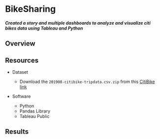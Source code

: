 # BikeSharing
#### *Created a story and multiple dashboards to analyze and visualize citi bikes data using Tableau and Python*

## Overview

## Resources
- Dataset
  - Download the `201908-citibike-tripdata.csv.zip` from this [CitiBike link](https://s3.amazonaws.com/tripdata/index.html) 

- Software
  - Python
  - Pandas Library
  - Tableau Public

## Results



